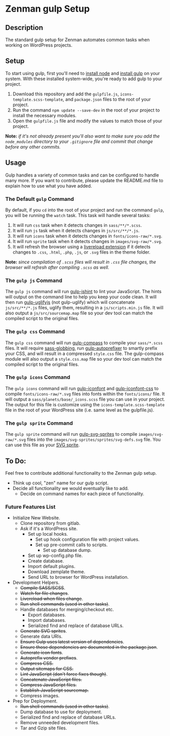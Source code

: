 # Zenman gulp Setup
## Description
The standard gulp setup for Zenman automates common tasks when working on WordPress projects.

## Setup
To start using gulp, first you'll need to [install node](http://nodejs.org/) and [install gulp](https://github.com/gulpjs/gulp/blob/master/docs/getting-started.md#getting-started) on your system. With these installed system-wide, you're ready to add gulp to your project.

1. Download this repository and add the ``gulpfile.js``, ``icons-template.scss-template``, and ``package.json`` files to the root of your project.
2. Run the command ``npm update --save-dev`` in the root of your project to install the necessary modules.
3. Open the ``gulpfile.js`` file and modify the values to match those of your project.

**Note:** *if it's not already present you'll also want to make sure you add the  ``node_modules`` directory to your ``.gitignore`` file and commit that change before any other commits.*

## Usage
Gulp handles a variety of common tasks and can be configured to handle many more. If you want to contribute, please update the README.md file to explain how to use what you have added.

### The Default ``gulp`` Command
By default, if you ``cd`` into the root of your project and run the command ``gulp``, you will be running the ``watch`` task. This task will handle several tasks:

1. It will run ``css`` task when it detects changes in ``sass/**/*.scss``.
2. It will run ``js`` task when it detects changes in ``js/src/**/*.js``.
3. It will run ``icons`` task when it detects changes in ``fonts/icons-raw/*.svg``.
4. It will run ``sprite`` task when it detects changes in ``images/svg-raw/*.svg``.
5. It will refresh the browser using a [livereload extension](http://feedback.livereload.com/knowledgebase/articles/86242-how-do-i-install-and-use-the-browser-extensions-) if it detects changes to ``.css``, ``.html``, ``.php``, ``.js``, or ``.svg`` files in  the theme folder.

**Note:** *since compilation of ``.scss`` files will result in ``.css`` file changes, the browser will refresh after compiling ``.scss`` as well.*

### The ``gulp js`` Command
The ``gulp js`` command will run [gulp-jshint](https://www.npmjs.org/package/gulp-jshint) to lint your JavaScript. The hints will output on the command line to help you keep your code clean. It will then run [gulp-uglifyjs](https://www.npmjs.org/package/gulp-uglifyjs) (not gulp-uglify) which will concatenate ``js/src/**/*.js`` files, uglify them, resulting in a ``js/scripts.min.js`` file. It will also output a ``js/src/sourcemap.map`` file so your dev tool can match the compiled script to the original files.

### The ``gulp css`` Command
The ``gulp css`` command will run [gulp-compass](https://www.npmjs.org/package/gulp-compass) to compile your ``sass/*.scss`` files. It will require [sass-globbing](https://github.com/chriseppstein/sass-globbing), run [gulp-autoprefixer](https://www.npmjs.org/package/gulp-autoprefixer) to smartly prefix your CSS, and will result in a compressed ``style.css`` file. The gulp-compass module will also output a ``style.css.map`` file so your dev tool can match the compiled script to the original files.

### The ``gulp icons`` Command
The ``gulp icons`` command will run [gulp-iconfont](https://www.npmjs.org/package/gulp-iconfont) and [gulp-iconfont-css](https://www.npmjs.org/package/gulp-iconfont-css) to compile ``fonts/icons-raw/*.svg`` files into fonts within the ``fonts/icons/`` file. It will output a ``sass/planets/base/_icons.scss`` file you can use in your project. The output for this file is customize using the ``icons-template.scss-template`` file in the root of your WordPress site (i.e. same level as the gulpfile.js).

### The ``gulp sprite`` Command
The ``gulp sprite`` command will run [gulp-svg-sprites](https://www.npmjs.org/package/gulp-svg-sprites) to compile ``images/svg-raw/*.svg`` files into the ``images/svg-sprites/sprites/svg-defs.svg`` file. You can use this file as your [SVG sprite](http://css-tricks.com/svg-sprites-use-better-icon-fonts/).

## To Do:
Feel free to contribute additional functionality to the Zenman gulp setup.

- Think up cool, "zen" name for our gulp script.
- Decide all functionality we would eventually like to add.
    - Decide on command names for each piece of functionality.

### Future Features List
- Initialize New Website.
    -  Clone repository from gitlab.
    -  Ask if it's a WordPress site.
        -  Set up local hooks.
            - Set up hook configuration file with project values.
            - Set up pre-commit calls to scripts.
                - Set up database dump.
        - Set up wp-config.php file.
        - Create database.
        - Import default plugins.
        - Download zemplate theme.
        - Send URL to browser for WordPress installation.
- Development Helpers.
    - ~~Compile SASS/SCSS~~.
    - ~~Watch for file changes~~.
    - ~~Livereload when files change~~.
    - ~~Run shell commands (used in other tasks)~~.
    - Handle databases for merging/checkout etc.
        - Export databases.
        - Import databases.
        - Serialized find and replace of database URLs.
    - ~~Generate SVG sprites~~.
    - Generate data URIs.
    - ~~Ensure Gulp uses latest version of dependencies~~.
    - ~~Ensure those dependencies are documented in the package.json~~.
    - ~~Generate icon fonts~~.
    - ~~Autoprefix vender prefixes~~.
    - ~~Compress CSS.~~
    - ~~Output sitemaps for CSS.~~
    - ~~Lint JavaScript (don't force fixes though)~~.
    - ~~Concatenate JavaScript files.~~
    - ~~Compress JavaScript files.~~
    - ~~Establish JavaScript sourcemap.~~
    - Compress images.
- Prep for Deployment.
    - ~~Run shell commands (used in other tasks)~~.
    - Dump database to use for deployment.
    - Serialized find and replace of database URLs.
    - Remove unneeded development files.
    - Tar and Gzip site files.
